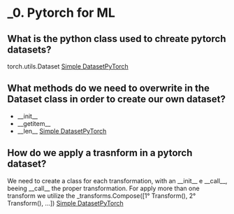 # _0. Pytorch for ML

## What is the python class used to chreate pytorch datasets?
torch.utils.Dataset
[Simple Dataset]()[PyTorch]()

## What methods do we need to overwrite in the Dataset class in order to create our own dataset?
- \_\_init\_\_ 
- \_\_getitem\_\_
- \_\_len\_\_
[Simple Dataset]()[PyTorch]()

## How do we apply a trasnform in a pytorch dataset?
We need to create a class for each transformation, with an \_\_init\_\_ e \_\_call\_\_, beeing \_\_call\_\_ the proper transformation.
For apply more than one transform we utilize the _transforms.Compose([1° Transform(), 2° Transform(), ...])
[Simple Dataset]()[PyTorch]()

